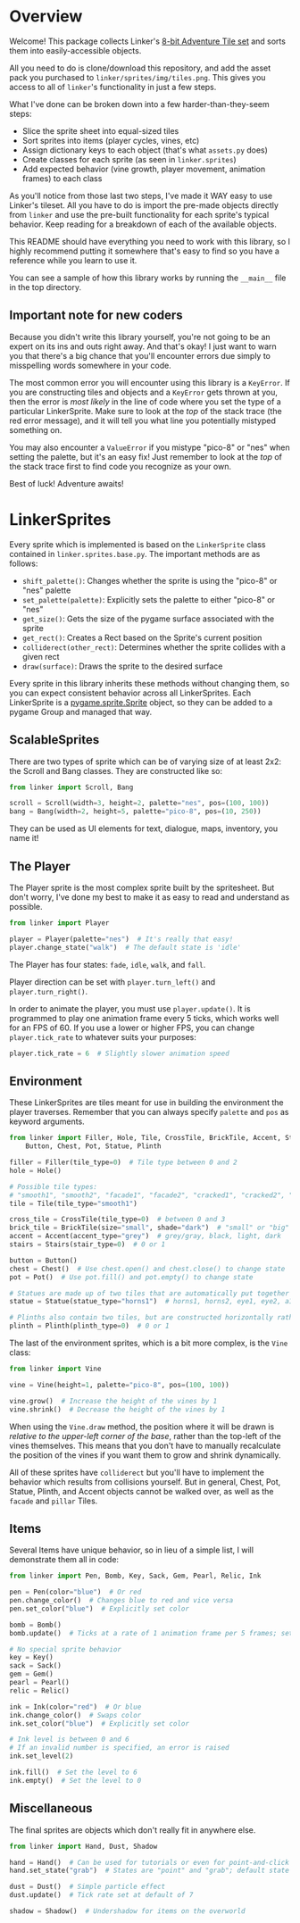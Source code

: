 # Overview

Welcome! This package collects Linker's [8-bit Adventure Tile set](https://linker.itch.io/adventure-tiles) and sorts them into easily-accessible objects.

All you need to do is clone/download this repository, and add the asset pack you purchased to `linker/sprites/img/tiles.png`. This gives you access to all of `linker`'s functionality in just a few steps.

What I've done can be broken down into a few harder-than-they-seem steps:

* Slice the sprite sheet into equal-sized tiles
* Sort sprites into items (player cycles, vines, etc)
* Assign dictionary keys to each object (that's what `assets.py` does)
* Create classes for each sprite (as seen in `linker.sprites`)
* Add expected behavior (vine growth, player movement, animation frames) to each class

As you'll notice from those last two steps, I've made it WAY easy to use Linker's tileset. All you have to do is import the pre-made objects directly from `linker` and use the pre-built functionality for each sprite's typical behavior. Keep reading for a breakdown of each of the available objects.

This README should have everything you need to work with this library, so I highly recommend putting it somewhere that's easy to find so you have a reference while you learn to use it.

You can see a sample of how this library works by running the `__main__` file in the top directory.

## Important note for new coders

Because you didn't write this library yourself, you're not going to be an expert on its ins and outs right away. And that's okay! I just want to warn you that there's a big chance that you'll encounter errors due simply to misspelling words somewhere in your code.

The most common error you will encounter using this library is a `KeyError`. If you are constructing tiles and objects and a `KeyError` gets thrown at you, then the error is *most likely* in the line of code where you set the type of a particular LinkerSprite. Make sure to look at the *top* of the stack trace (the red error message), and it will tell you what line you potentially mistyped something on.

You may also encounter a `ValueError` if you mistype "pico-8" or "nes" when setting the palette, but it's an easy fix! Just remember to look at the *top* of the stack trace first to find code you recognize as your own.

Best of luck! Adventure awaits!

# LinkerSprites

Every sprite which is implemented is based on the `LinkerSprite` class contained in `linker.sprites.base.py`. The important methods are as follows:

* `shift_palette()`: Changes whether the sprite is using the "pico-8" or "nes" palette
* `set_palette(palette)`: Explicitly sets the palette to either "pico-8" or "nes"
* `get_size()`: Gets the size of the pygame surface associated with the sprite
* `get_rect()`: Creates a Rect based on the Sprite's current position
* `colliderect(other_rect)`: Determines whether the sprite collides with a given rect
* `draw(surface)`: Draws the sprite to the desired surface

Every sprite in this library inherits these methods without changing them, so you can expect consistent behavior across all LinkerSprites. Each LinkerSprite is a [pygame.sprite.Sprite](https://www.pygame.org/docs/ref/sprite.html#pygame.sprite.Sprite) object, so they can be added to a pygame Group and managed that way.

## ScalableSprites

There are two types of sprite which can be of varying size of at least 2x2: the Scroll and Bang classes. They are constructed like so:

```python
from linker import Scroll, Bang

scroll = Scroll(width=3, height=2, palette="nes", pos=(100, 100))
bang = Bang(width=2, height=5, palette="pico-8", pos=(10, 250))
```

They can be used as UI elements for text, dialogue, maps, inventory, you name it!

## The Player

The Player sprite is the most complex sprite built by the spritesheet. But don't worry, I've done my best to make it as easy to read and understand as possible.

```python
from linker import Player

player = Player(palette="nes")  # It's really that easy!
player.change_state("walk")  # The default state is 'idle'
```

The Player has four states: `fade`, `idle`, `walk`, and `fall`.

Player direction can be set with `player.turn_left()` and `player.turn_right()`.

In order to animate the player, you must use `player.update()`. It is programmed to play one animation frame every 5 ticks, which works well for an FPS of 60. If you use a lower or higher FPS, you can change `player.tick_rate` to whatever suits your purposes:

```python
player.tick_rate = 6  # Slightly slower animation speed
```

## Environment

These LinkerSprites are tiles meant for use in building the environment the player traverses. Remember that you can always specify `palette` and `pos` as keyword arguments.

```python
from linker import Filler, Hole, Tile, CrossTile, BrickTile, Accent, Stairs,
    Button, Chest, Pot, Statue, Plinth

filler = Filler(tile_type=0)  # Tile type between 0 and 2
hole = Hole()

# Possible tile types:
# "smooth1", "smooth2", "facade1", "facade2", "cracked1", "cracked2", "pillar1", "pillar2"
tile = Tile(tile_type="smooth1")

cross_tile = CrossTile(tile_type=0)  # between 0 and 3
brick_tile = BrickTile(size="small", shade="dark")  # "small" or "big" size, "dark" or "light" shade
accent = Accent(accent_type="grey")  # grey/gray, black, light, dark
stairs = Stairs(stair_type=0)  # 0 or 1

button = Button()
chest = Chest()  # Use chest.open() and chest.close() to change state
pot = Pot()  # Use pot.fill() and pot.empty() to change state

# Statues are made up of two tiles that are automatically put together for you
statue = Statue(statue_type="horns1")  # horns1, horns2, eye1, eye2, a1, a2

# Plinths also contain two tiles, but are constructed horizontally rather than vertically
plinth = Plinth(plinth_type=0)  # 0 or 1
```

The last of the environment sprites, which is a bit more complex, is the `Vine` class:

```python
from linker import Vine

vine = Vine(height=1, palette="pico-8", pos=(100, 100))

vine.grow()  # Increase the height of the vines by 1
vine.shrink()  # Decrease the height of the vines by 1
```

When using the `Vine.draw` method, the position where it will be drawn is *relative to the upper-left corner of the base*, rather than the top-left of the vines themselves. This means that you don't have to manually recalculate the position of the vines if you want them to grow and shrink dynamically.

All of these sprites have `colliderect` but you'll have to implement the behavior which results from collisions yourself. But in general, Chest, Pot, Statue, Plinth, and Accent objects cannot be walked over, as well as the `facade` and `pillar` Tiles.

## Items

Several Items have unique behavior, so in lieu of a simple list, I will demonstrate them all in code:

```python
from linker import Pen, Bomb, Key, Sack, Gem, Pearl, Relic, Ink

pen = Pen(color="blue")  # Or red
pen.change_color()  # Changes blue to red and vice versa
pen.set_color("blue")  # Explicitly set color

bomb = Bomb()
bomb.update()  # Ticks at a rate of 1 animation frame per 5 frames; set manually with bomb.tick_rate

# No special sprite behavior
key = Key()
sack = Sack()
gem = Gem()
pearl = Pearl()
relic = Relic()

ink = Ink(color="red")  # Or blue
ink.change_color()  # Swaps color
ink.set_color("blue")  # Explicitly set color

# Ink level is between 0 and 6
# If an invalid number is specified, an error is raised
ink.set_level(2)

ink.fill()  # Set the level to 6
ink.empty()  # Set the level to 0
```

## Miscellaneous

The final sprites are objects which don't really fit in anywhere else.

```python
from linker import Hand, Dust, Shadow

hand = Hand()  # Can be used for tutorials or even for point-and-click style gameplay
hand.set_state("grab")  # States are "point" and "grab"; default state is point

dust = Dust()  # Simple particle effect
dust.update()  # Tick rate set at default of 7

shadow = Shadow()  # Undershadow for items on the overworld
```
